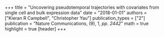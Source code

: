 +++
title = "Uncovering pseudotemporal trajectories with covariates from single cell and bulk expression data"
date = "2018-01-01"
authors = ["Kieran R Campbell", "Christopher Yau"]
publication_types = ["2"]
publication = "Nature Communications, (9), 1, _pp. 2442_"
math = true
highlight = true
[header]
+++

